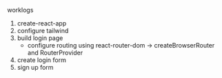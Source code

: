 worklogs

1. create-react-app 
2. configure tailwind
3. build login page
    - configure routing using react-router-dom -> createBrowserRouter and RouterProvider
4. create login form
5. sign up form
